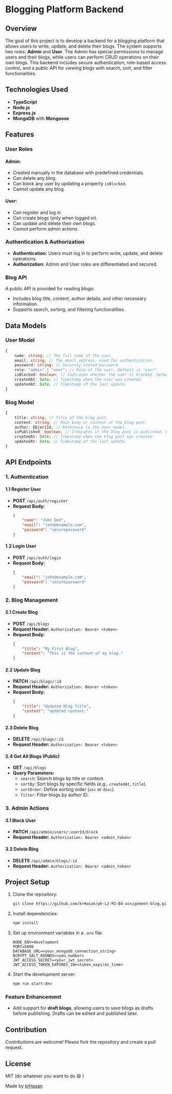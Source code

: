 # Blogging Platform Backend

## Overview

The goal of this project is to develop a backend for a blogging platform that allows users to write, update, and delete their blogs. The system supports two roles: **Admin** and **User**. The Admin has special permissions to manage users and their blogs, while users can perform CRUD operations on their own blogs. This backend includes secure authentication, role-based access control, and a public API for viewing blogs with search, sort, and filter functionalities.

## Technologies Used

-   **TypeScript**
-   **Node.js**
-   **Express.js**
-   **MongoDB** with **Mongoose**

## Features

### User Roles

#### Admin:

-   Created manually in the database with predefined credentials.
-   Can delete any blog.
-   Can block any user by updating a property `isBlocked`.
-   Cannot update any blog.

#### User:

-   Can register and log in.
-   Can create blogs (only when logged in).
-   Can update and delete their own blogs.
-   Cannot perform admin actions.

### Authentication & Authorization

-   **Authentication:** Users must log in to perform write, update, and delete operations.
-   **Authorization:** Admin and User roles are differentiated and secured.

### Blog API

A public API is provided for reading blogs:

-   Includes blog title, content, author details, and other necessary information.
-   Supports search, sorting, and filtering functionalities.

## Data Models

### User Model

```typescript
{
    name: string; // The full name of the user.
    email: string; // The email address, used for authentication.
    password: string; // Securely stored password.
    role: "admin" | "user"; // Role of the user. Default is "user".
    isBlocked: boolean; // Indicates whether the user is blocked. Default is false.
    createdAt: Date; // Timestamp when the user was created.
    updatedAt: Date; // Timestamp of the last update.
}
```

### Blog Model

```typescript
{
    title: string; // Title of the blog post.
    content: string; // Main body or content of the blog post.
    author: ObjectId; // Reference to the User model.
    isPublished: boolean; // Indicates if the blog post is published. Default is true.
    createdAt: Date; // Timestamp when the blog post was created.
    updatedAt: Date; // Timestamp of the last update.
}
```

## API Endpoints

### 1. Authentication

#### 1.1 Register User

-   **POST** `/api/auth/register`
-   **Request Body:**
    ```json
    {
        "name": "John Doe",
        "email": "john@example.com",
        "password": "securepassword"
    }
    ```

#### 1.2 Login User

-   **POST** `/api/auth/login`
-   **Request Body:**
    ```json
    {
        "email": "john@example.com",
        "password": "securepassword"
    }
    ```

### 2. Blog Management

#### 2.1 Create Blog

-   **POST** `/api/blogs`
-   **Request Header:** `Authorization: Bearer <token>`
-   **Request Body:**
    ```json
    {
        "title": "My First Blog",
        "content": "This is the content of my blog."
    }
    ```

#### 2.2 Update Blog

-   **PATCH** `/api/blogs/:id`
-   **Request Header:** `Authorization: Bearer <token>`
-   **Request Body:**
    ```json
    {
        "title": "Updated Blog Title",
        "content": "Updated content."
    }
    ```

#### 2.3 Delete Blog

-   **DELETE** `/api/blogs/:id`
-   **Request Header:** `Authorization: Bearer <token>`

#### 2.4 Get All Blogs (Public)

-   **GET** `/api/blogs`
-   **Query Parameters:**
    -   `search`: Search blogs by title or content.
    -   `sortBy`: Sort blogs by specific fields (e.g., `createdAt`, `title`).
    -   `sortOrder`: Define sorting order (`asc` or `desc`).
    -   `filter`: Filter blogs by author ID.

### 3. Admin Actions

#### 3.1 Block User

-   **PATCH** `/api/admin/users/:userId/block`
-   **Request Header:** `Authorization: Bearer <admin_token>`

#### 3.2 Delete Blog

-   **DELETE** `/api/admin/blogs/:id`
-   **Request Header:** `Authorization: Bearer <admin_token>`

## Project Setup

1. Clone the repository:
    ```bash
    git clone https://github.com/krHasan/ph-L2-M3-B4-assignment-blog.git
    ```
2. Install dependencies:
    ```bash
    npm install
    ```
3. Set up environment variables in a `.env` file:
    ```env
    NODE_ENV=development
    PORT=5000
    DATABASE_URL=<your_mongodb_connection_string>
    BCRYPT_SALT_ROUNDS=<you_number>
    JWT_ACCESS_SECRET=<your_jwt_secret>
    JWT_ACCESS_TOKEN_EXPIRES_IN=<token_expires_time>
    ```
4. Start the development server:
    ```bash
    npm run start:dev
    ```

### Feature Enhancement

-   Add support for **draft blogs**, allowing users to save blogs as drafts before publishing. Drafts can be edited and published later.

## Contribution

Contributions are welcome! Please fork the repository and create a pull request.

## License

MIT (do whatever you want to do :smile: )

Made by [krHasan](https://www.linkedin.com/in/kr-hasan/)

